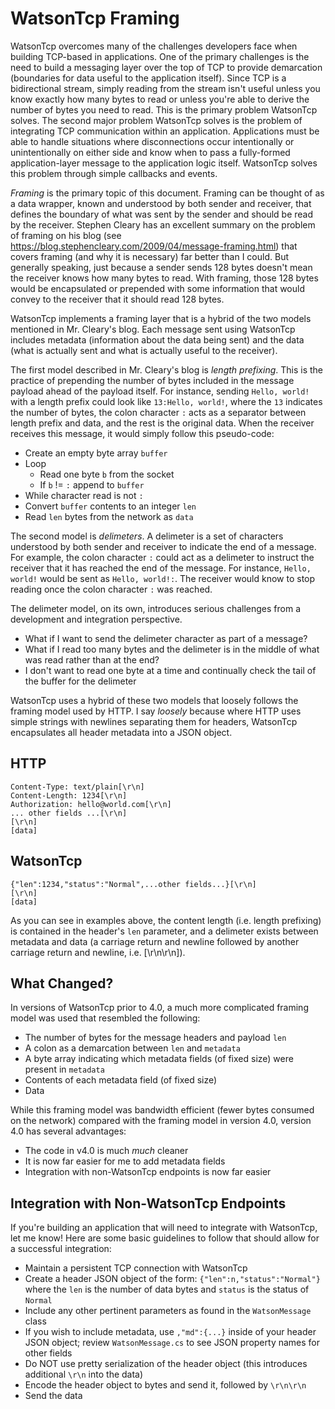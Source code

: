# WatsonTcp Framing

WatsonTcp overcomes many of the challenges developers face when building TCP-based in applications.  One of the primary challenges is the need to build a messaging layer over the top of TCP to provide demarcation (boundaries for data useful to the application itself).  Since TCP is a bidirectional stream, simply reading from the stream isn't useful unless you know exactly how many bytes to read or unless you're able to derive the number of bytes you need to read.  This is the primary problem WatsonTcp solves.  The second major problem WatsonTcp solves is the problem of integrating TCP communication within an application.  Applications must be able to handle situations where disconnections occur intentionally or unintentionally on either side and know when to pass a fully-formed application-layer message to the application logic itself.  WatsonTcp solves this problem through simple callbacks and events.  

*Framing* is the primary topic of this document.  Framing can be thought of as a data wrapper, known and understood by both sender and receiver, that defines the boundary of what was sent by the sender and should be read by the receiver.  Stephen Cleary has an excellent summary on the problem of framing on his blog (see https://blog.stephencleary.com/2009/04/message-framing.html) that covers framing (and why it is necessary) far better than I could.  But generally speaking, just because a sender sends 128 bytes doesn't mean the receiver knows how many bytes to read.  With framing, those 128 bytes would be encapsulated or prepended with some information that would convey to the receiver that it should read 128 bytes.

WatsonTcp implements a framing layer that is a hybrid of the two models mentioned in Mr. Cleary's blog.  Each message sent using WatsonTcp includes metadata (information about the data being sent) and the data (what is actually sent and what is actually useful to the receiver).  

The first model described in Mr. Cleary's blog is *length prefixing*.  This is the practice of prepending the number of bytes included in the message payload ahead of the payload itself.  For instance, sending ```Hello, world!``` with a length prefix could look like ```13:Hello, world!```, where the ```13``` indicates the number of bytes, the colon character ```:``` acts as a separator between length prefix and data, and the rest is the original data.  When the receiver receives this message, it would simply follow this pseudo-code:

- Create an empty byte array ```buffer```
- Loop
  - Read one byte ```b``` from the socket 
  - If ```b``` != ```:``` append to ```buffer```
- While character read is not ```:```
- Convert ```buffer``` contents to an integer ```len```
- Read ```len``` bytes from the network as ```data```

The second model is *delimeters*.  A delimeter is a set of characters understood by both sender and receiver to indicate the end of a message.  For example, the colon character ```:``` could act as a delimeter to instruct the receiver that it has reached the end of the message.  For instance, ```Hello, world!``` would be sent as ```Hello, world!:```.  The receiver would know to stop reading once the colon character ```:``` was reached.

The delimeter model, on its own, introduces serious challenges from a development and integration perspective.

- What if I want to send the delimeter character as part of a message?
- What if I read too many bytes and the delimeter is in the middle of what was read rather than at the end?  
- I don't want to read one byte at a time and continually check the tail of the buffer for the delimeter

WatsonTcp uses a hybrid of these two models that loosely follows the framing model used by HTTP.  I say *loosely* because where HTTP uses simple strings with newlines separating them for headers, WatsonTcp encapsulates all header metadata into a JSON object.  

## HTTP
```
Content-Type: text/plain[\r\n]
Content-Length: 1234[\r\n]
Authorization: hello@world.com[\r\n]
... other fields ...[\r\n]
[\r\n]
[data]
```

## WatsonTcp
```
{"len":1234,"status":"Normal",...other fields...}[\r\n]
[\r\n]
[data]
```

As you can see in examples above, the content length (i.e. length prefixing) is contained in the header's ```len``` parameter, and a delimeter exists between metadata and data (a carriage return and newline followed by another carriage return and newline, i.e. [\r\n\r\n]).

## What Changed?

In versions of WatsonTcp prior to 4.0, a much more complicated framing model was used that resembled the following:
- The number of bytes for the message headers and payload ```len```
- A colon as a demarcation between ```len``` and ```metadata```
- A byte array indicating which metadata fields (of fixed size) were present in ```metadata```
- Contents of each metadata field (of fixed size)
- Data

While this framing model was bandwidth efficient (fewer bytes consumed on the network) compared with the framing model in version 4.0, version 4.0 has several advantages:
- The code in v4.0 is much *much* cleaner
- It is now far easier for me to add metadata fields
- Integration with non-WatsonTcp endpoints is now far easier

## Integration with Non-WatsonTcp Endpoints

If you're building an application that will need to integrate with WatsonTcp, let me know!  Here are some basic guidelines to follow that should allow for a successful integration:

- Maintain a persistent TCP connection with WatsonTcp
- Create a header JSON object of the form: ```{"len":n,"status":"Normal"}``` where the ```len``` is the number of data bytes and ```status``` is the status of ```Normal```
- Include any other pertinent parameters as found in the ```WatsonMessage``` class
- If you wish to include metadata, use ```,"md":{...}``` inside of your header JSON object; review ```WatsonMessage.cs``` to see JSON property names for other fields
- Do NOT use pretty serialization of the header object (this introduces additional ```\r\n``` into the data)
- Encode the header object to bytes and send it, followed by ```\r\n\r\n```
- Send the data

